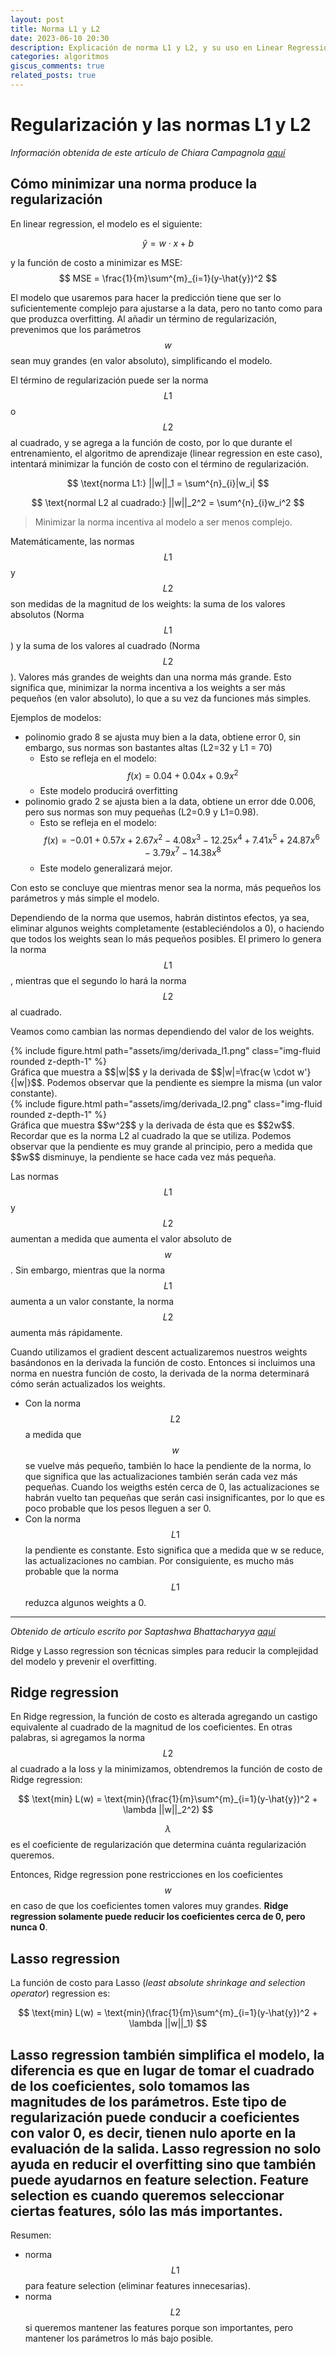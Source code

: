 ```yaml
---
layout: post
title: Norma L1 y L2
date: 2023-06-10 20:30
description: Explicación de norma L1 y L2, y su uso en Linear Regression
categories: algoritmos
giscus_comments: true
related_posts: true
---
```


# Regularización y las normas L1 y L2

*Información obtenida de este artículo de Chiara Campagnola [aquí](https://towardsdatascience.com/visualizing-regularization-and-the-l1-and-l2-norms-d962aa769932)*

## Cómo minimizar una norma produce la regularización

En linear regression, el modelo es el siguiente:

$$
\hat{y} = w \cdot x + b
$$

y la función de costo a minimizar es MSE:
$$
MSE = \frac{1}{m}\sum^{m}_{i=1}(y-\hat{y})^2
$$

El modelo que usaremos para hacer la predicción tiene que ser lo suficientemente complejo para ajustarse a la data, pero no tanto como para que produzca overfitting. Al añadir un término de regularización, prevenimos que los parámetros $$w$$ sean muy grandes (en valor absoluto), simplificando el modelo.

El término de regularización puede ser la norma $$L1$$ o $$L2$$ al cuadrado, y se agrega a la función de costo, por lo que durante el entrenamiento, el algoritmo de aprendizaje (linear regression en este caso), intentará minimizar la función de costo con el término de regularización.

$$
\text{norma L1:} ||w||_1 = \sum^{n}_{i}|w_i|
$$

$$
\text{normal L2 al cuadrado:} ||w||_2^2 = \sum^{n}_{i}w_i^2
$$

> Minimizar la norma incentiva al modelo a ser menos complejo.

Matemáticamente, las normas $$L1$$ y $$L2$$ son medidas de la magnitud de los weights: la suma de los valores absolutos (Norma $$L1$$) y la suma de los valores al cuadrado (Norma $$L2$$). Valores más grandes de weights dan una norma más grande. Esto significa que, minimizar la norma incentiva a los weights a ser más pequeños (en valor absoluto), lo que a su vez da funciones más simples.

Ejemplos de modelos:
- polinomio grado 8 se ajusta muy bien a la data, obtiene error 0, sin embargo, sus normas son bastantes altas (L2=32 y L1 = 70)
    - Esto se refleja en el modelo: $$f(x)=0.04+0.04x+0.9x^2$$
    - Este modelo producirá overfitting
- polinomio grado 2 se ajusta bien a la data, obtiene un error dde 0.006, pero sus normas son muy pequeñas (L2=0.9 y L1=0.98).
    - Esto se refleja en el modelo: $$f(x)=-0.01+0.57x+2.67x^2-4.08x^3-12.25x^4+7.41x^5+24.87x^6-3.79x^7-14.38x^8$$
    - Este modelo generalizará mejor.

Con esto se concluye que mientras menor sea la norma, más pequeños los parámetros y más simple el modelo.

Dependiendo de la norma que usemos, habrán distintos efectos, ya sea, eliminar algunos weights completamente (estableciéndolos a 0), o haciendo que todos los weights sean lo más pequeños posibles. El primero lo genera la norma $$L1$$, mientras que el segundo lo hará la norma $$L2$$ al cuadrado.

Veamos como cambian las normas dependiendo del valor de los weights.
<div class="row mt-3">
    <div class="col-sm mt-3 mt-md-0">
        {% include figure.html path="assets/img/derivada_l1.png" class="img-fluid rounded z-depth-1" %}
    </div>
</div>
<div class="caption">
    Gráfica que muestra a $$|w|$$ y la derivada de $$|w|=\frac{w \cdot w'}{|w|}$$. Podemos observar que la pendiente es siempre la misma (un valor constante).
</div>

<div class="row mt-3">
    <div class="col-sm mt-3 mt-md-0">
        {% include figure.html path="assets/img/derivada_l2.png" class="img-fluid rounded z-depth-1" %}
    </div>
</div>
<div class="caption">
    Gráfica que muestra $$w^2$$ y la derivada de ésta que es $$2w$$. Recordar que es la norma L2 al cuadrado la que se utiliza. Podemos observar que la pendiente es muy grande al principio, pero a medida que $$w$$ disminuye, la pendiente se hace cada vez más pequeña.
</div>

Las normas $$L1$$ y $$L2$$ aumentan a medida que aumenta el valor absoluto de $$w$$. Sin embargo, mientras que la norma $$L1$$ aumenta a un valor constante, la norma $$L2$$ aumenta más rápidamente.

Cuando utilizamos el gradient descent actualizaremos nuestros weights basándonos en la derivada la función de costo. Entonces si incluimos una norma en nuestra función de costo, la derivada de la norma determinará cómo serán actualizados los weights.
- Con la norma $$L2$$ a medida que $$w$$ se vuelve más pequeño, también lo hace la pendiente de la norma, lo que significa que las actualizaciones también serán cada vez más pequeñas. Cuando los weigths estén cerca de 0, las actualizaciones se habrán vuelto tan pequeñas que serán casi insignificantes, por lo que es poco probable que los pesos lleguen a ser 0.
- Con la norma $$L1$$ la pendiente es constante. Esto significa que a medida que w se reduce, las actualizaciones no cambian. Por consiguiente, es mucho más probable que la norma $$L1$$ reduzca algunos weights a 0.

---

*Obtenido de artículo escrito por Saptashwa Bhattacharyya [aquí](https://towardsdatascience.com/ridge-and-lasso-regression-a-complete-guide-with-python-scikit-learn-e20e34bcbf0b)* 

Ridge y Lasso regression son técnicas simples para reducir la complejidad del modelo y prevenir el overfitting.

## Ridge regression
En Ridge regression, la función de costo es alterada agregando un castigo equivalente al cuadrado de la magnitud de los coeficientes. En otras palabras, si agregamos la norma $$L2$$ al cuadrado a la loss y la minimizamos, obtendremos la función de costo de Ridge regression:

$$
\text{min} L(w) = \text{min}(\frac{1}{m}\sum^{m}_{i=1}(y-\hat{y})^2 + \lambda ||w||_2^2)
$$

$$\lambda$$ es el coeficiente de regularización que determina cuánta regularización queremos.

Entonces, Ridge regression pone restricciones en los coeficientes $$w$$ en caso de que los coeficientes tomen valores muy grandes. **Ridge regression solamente puede reducir los coeficientes cerca de 0, pero nunca 0**.

## Lasso regression
La función de costo para Lasso (*least absolute shrinkage and selection operator*) regression es:

$$
\text{min} L(w) = \text{min}(\frac{1}{m}\sum^{m}_{i=1}(y-\hat{y})^2 + \lambda ||w||_1)
$$

Lasso regression también simplifica el modelo, la diferencia es que en lugar de tomar el cuadrado de los coeficientes, solo tomamos las magnitudes de los parámetros. Este tipo de regularización puede conducir a coeficientes con valor 0, es decir, tienen nulo aporte en la evaluación de la salida. **Lasso regression no solo ayuda en reducir el overfitting sino que también puede ayudarnos en feature selection**. Feature selection es cuando queremos seleccionar ciertas features, sólo las más importantes.
---

Resumen:
- norma $$L1$$ para feature selection (eliminar features innecesarias).
- norma $$L2$$ si queremos mantener las features porque son importantes, pero mantener los parámetros lo más bajo posible.